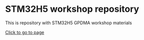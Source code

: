 # STM32H5 workshop repository

This is repository with STM32H5 GPDMA workshop materials

[Click to go to page](https://rristm.github.io/tomas_materials_v2/Jiri-Antos-ST/H5-GPDMA-workshop-test) 

